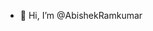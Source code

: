 - 👋 Hi, I’m @AbishekRamkumar
 
<!---
AbishekRamkumar/AbishekRamkumar is a ✨ special ✨ repository because its `README.md` (this file) appears on your GitHub profile.
You can click the Preview link to take a look at your changes.
--->
